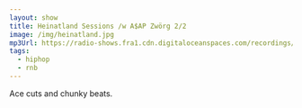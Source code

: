 ```yaml
---
layout: show
title: Heinatland Sessions /w A$AP Zwörg 2/2
image: /img/heinatland.jpg
mp3Url: https://radio-shows.fra1.cdn.digitaloceanspaces.com/recordings/heinatland_240913/240913_heinatland-sessions_asap-zwoerg_02_edit_korr_2.mp3
tags:
  - hiphop
  - rnb
---
```

Ace cuts and chunky beats.